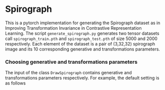 # Spirograph

This is a pytorch implementation for generating the Spirograph dataset as in Improving Transformation Invariance in Contrastive Representation Learning. The script `generate_spirograph.py` generates two tensor datasets call `spirograph_train.pth` and `spirograph_test.pth` of size 5000 and 2000 respectively. Each element of the dataset is a pair of (3,32,32) spirograph image and its 10 corresponding generative and transformations parameters. 

### Choosing generative and transformations parameters
The input of the class `DrawSpirograph` contains generative and transformations parameters respectively. For example, the default setting is as follows
```spirograph =  DrawSpirograph(['m', 'b', 'sigma', 'rfore'], ['h', 'rback', 'gfore', 'gback', 'bfore', 'bback'])
```
